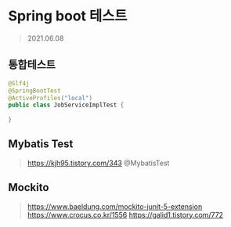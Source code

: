 # Spring boot 테스트 
> 2021.06.08

## 통합테스트 
```java
@Slf4j
@SpringBootTest
@ActiveProfiles("local")
public class JobServiceImplTest {
	
}

```

## Mybatis Test
> https://kjh95.tistory.com/343
@MybatisTest



## Mockito
> https://www.baeldung.com/mockito-junit-5-extension
> https://www.crocus.co.kr/1556
> https://galid1.tistory.com/772